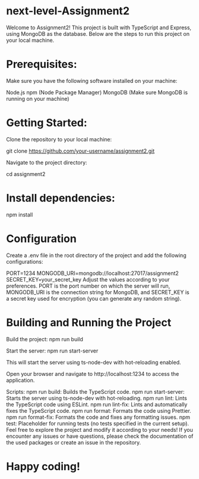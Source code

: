 # next-level-Assignment2

Welcome to Assignment2! This project is built with TypeScript and Express, using MongoDB as the database. Below are the steps to run this project on your local machine.

# Prerequisites:

Make sure you have the following software installed on your machine:

Node.js
npm (Node Package Manager)
MongoDB (Make sure MongoDB is running on your machine)

# Getting Started:

Clone the repository to your local machine:

git clone https://github.com/your-username/assignment2.git

Navigate to the project directory:

cd assignment2

# Install dependencies:

npm install

# Configuration

Create a .env file in the root directory of the project and add the following configurations:

PORT=1234
MONGODB_URI=mongodb://localhost:27017/assignment2
SECRET_KEY=your_secret_key
Adjust the values according to your preferences. PORT is the port number on which the server will run, MONGODB_URI is the connection string for MongoDB, and SECRET_KEY is a secret key used for encryption (you can generate any random string).

# Building and Running the Project

Build the project: npm run build

Start the server: npm run start-server

This will start the server using ts-node-dev with hot-reloading enabled.

Open your browser and navigate to http://localhost:1234 to access the application.

Scripts:
npm run build: Builds the TypeScript code.
npm run start-server: Starts the server using ts-node-dev with hot-reloading.
npm run lint: Lints the TypeScript code using ESLint.
npm run lint-fix: Lints and automatically fixes the TypeScript code.
npm run format: Formats the code using Prettier.
npm run format-fix: Formats the code and fixes any formatting issues.
npm test: Placeholder for running tests (no tests specified in the current setup).
Feel free to explore the project and modify it according to your needs! If you encounter any issues or have questions, please check the documentation of the used packages or create an issue in the repository.

# Happy coding!
